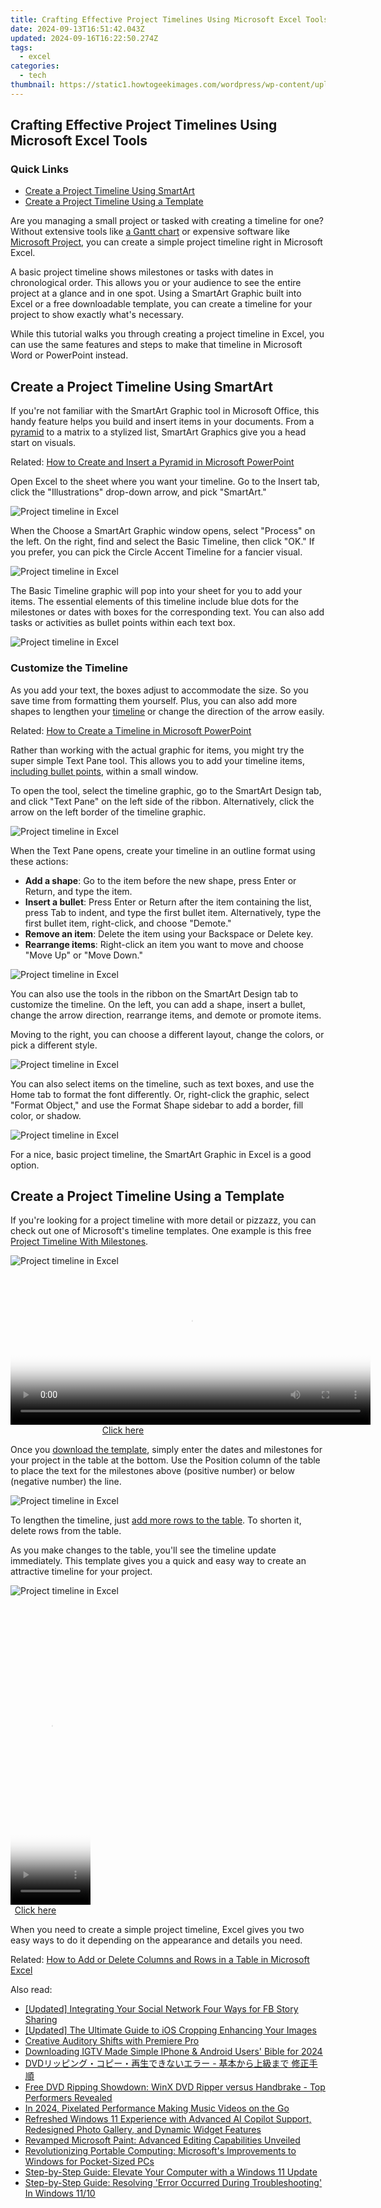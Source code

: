 ```yaml
---
title: Crafting Effective Project Timelines Using Microsoft Excel Tools
date: 2024-09-13T16:51:42.043Z
updated: 2024-09-16T16:22:50.274Z
tags:
  - excel
categories:
  - tech
thumbnail: https://static1.howtogeekimages.com/wordpress/wp-content/uploads/2022/01/ExcelProjectTimeline.png
---
```


## Crafting Effective Project Timelines Using Microsoft Excel Tools

### Quick Links

* [Create a Project Timeline Using SmartArt](https://tech-hub.techidaily.com/integrating-chatgpts-latest-browsing-plugins-guide/)
* [Create a Project Timeline Using a Template](https://eaxpv-info.techidaily.com/updated-2024-approved-high-paying-creator-status-on-youtube/)

 Are you managing a small project or tasked with creating a timeline for one? Without extensive tools like [a Gantt chart](https://program-issues.techidaily.com/pc-gamers-guide-to-resolving-multiversus-not-launching-top-tips-and-tricks/) or expensive software like [Microsoft Project](https://facebook-video-share.techidaily.com/updated-mastering-hashtags-enhance-your-gaming-youtube-content/), you can create a simple project timeline right in Microsoft Excel.

 A basic project timeline shows milestones or tasks with dates in chronological order. This allows you or your audience to see the entire project at a glance and in one spot. Using a SmartArt Graphic built into Excel or a free downloadable template, you can create a timeline for your project to show exactly what's necessary.

 While this tutorial walks you through creating a project timeline in Excel, you can use the same features and steps to make that timeline in Microsoft Word or PowerPoint instead.

##  Create a Project Timeline Using SmartArt

 If you're not familiar with the SmartArt Graphic tool in Microsoft Office, this handy feature helps you build and insert items in your documents. From a [pyramid](https://fox-boxes.techidaily.com/2024-approved-blend-soundscape-into-ppt-narratives/) to a matrix to a stylized list, SmartArt Graphics give you a head start on visuals.

Related: [How to Create and Insert a Pyramid in Microsoft PowerPoint](https://fox-boxes.techidaily.com/2024-approved-blend-soundscape-into-ppt-narratives/) 

 Open Excel to the sheet where you want your timeline. Go to the Insert tab, click the "Illustrations" drop-down arrow, and pick "SmartArt."

![Project timeline in Excel](https://static1.howtogeekimages.com/wordpress/wp-content/uploads/2022/01/ExcelProjectTimeline.png) 

 When the Choose a SmartArt Graphic window opens, select "Process" on the left. On the right, find and select the Basic Timeline, then click "OK." If you prefer, you can pick the Circle Accent Timeline for a fancier visual.

![Project timeline in Excel](https://static1.howtogeekimages.com/wordpress/wp-content/uploads/2022/01/ExcelProjectTimeline.png) 

 The Basic Timeline graphic will pop into your sheet for you to add your items. The essential elements of this timeline include blue dots for the milestones or dates with boxes for the corresponding text. You can also add tasks or activities as bullet points within each text box.

![Project timeline in Excel](https://static1.howtogeekimages.com/wordpress/wp-content/uploads/2022/01/ExcelProjectTimeline.png) 

###  Customize the Timeline

 As you add your text, the boxes adjust to accommodate the size. So you save time from formatting them yourself. Plus, you can also add more shapes to lengthen your [timeline](https://win-solutions.techidaily.com/mastering-the-battle-solutions-to-tackle-xbox-and-pcs-error-0-166-in-call-of-duty-warzone/) or change the direction of the arrow easily.

Related: [How to Create a Timeline in Microsoft PowerPoint](https://win-solutions.techidaily.com/mastering-the-battle-solutions-to-tackle-xbox-and-pcs-error-0-166-in-call-of-duty-warzone/) 

 Rather than working with the actual graphic for items, you might try the super simple Text Pane tool. This allows you to add your timeline items, [including bullet points](https://youtube-docs.techidaily.com/approved-real-time-viewership-metering-devices/), within a small window.

 To open the tool, select the timeline graphic, go to the SmartArt Design tab, and click "Text Pane" on the left side of the ribbon. Alternatively, click the arrow on the left border of the timeline graphic.

![Project timeline in Excel](https://static1.howtogeekimages.com/wordpress/wp-content/uploads/2022/01/ExcelProjectTimeline.png) 

 When the Text Pane opens, create your timeline in an outline format using these actions:

* **Add a shape**: Go to the item before the new shape, press Enter or Return, and type the item.
* **Insert a bullet**: Press Enter or Return after the item containing the list, press Tab to indent, and type the first bullet item. Alternatively, type the first bullet item, right-click, and choose "Demote."
* **Remove an item**: Delete the item using your Backspace or Delete key.
* **Rearrange items**: Right-click an item you want to move and choose "Move Up" or "Move Down."

![Project timeline in Excel](https://static1.howtogeekimages.com/wordpress/wp-content/uploads/2022/01/ExcelProjectTimeline.png) 

 You can also use the tools in the ribbon on the SmartArt Design tab to customize the timeline. On the left, you can add a shape, insert a bullet, change the arrow direction, rearrange items, and demote or promote items.

 Moving to the right, you can choose a different layout, change the colors, or pick a different style.

![Project timeline in Excel](https://static1.howtogeekimages.com/wordpress/wp-content/uploads/2022/01/ExcelProjectTimeline.png) 

 You can also select items on the timeline, such as text boxes, and use the Home tab to format the font differently. Or, right-click the graphic, select "Format Object," and use the Format Shape sidebar to add a border, fill color, or shadow.

![Project timeline in Excel](https://static1.howtogeekimages.com/wordpress/wp-content/uploads/2022/01/ExcelProjectTimeline.png) 

 For a nice, basic project timeline, the SmartArt Graphic in Excel is a good option.

##  Create a Project Timeline Using a Template

 If you're looking for a project timeline with more detail or pizzazz, you can check out one of Microsoft's timeline templates. One example is this free [Project Timeline With Milestones](https://templates.office.com/en-us/timeline-with-milestones-yellow-tm03987160).

![Project timeline in Excel](https://static1.howtogeekimages.com/wordpress/wp-content/uploads/2022/01/ExcelProjectTimeline.png) 

<!-- affiliate ads begin -->
<span id="1983551">
					<video width="576" height="240" style="cursor:pointer"
           poster="//a.impactradius-go.com/display-clicktoplayimage/1983551.png"
           onclick="if(!this.playClicked){this.play();this.setAttribute('controls',true);this.playClicked=true;}">
	   <source src="//a.impactradius-go.com/display-ad/22993-1983551">
	   <img src="//a.impactradius-go.com/display-clicktoplayimage/1983551.png" style="border: none; height: 100%; width: 100%; object-fit: contain">
	</video>
	<div style="width:360px;text-align:center"><a href="javascript:window.open(decodeURIComponent('https%3A%2F%2Fhomestyler.sjv.io%2Fc%2F5597632%2F1983551%2F22993'), '_blank');void(0);">Click here</a></div>
</span>
<img height="0" width="0" src="https://imp.pxf.io/i/5597632/1983551/22993" style="position:absolute;visibility:hidden;" border="0" />
<!-- affiliate ads end -->

 Once you [download the template](https://fox-friendly.techidaily.com/new-visionary-education-the-power-of-virtual-reality/), simply enter the dates and milestones for your project in the table at the bottom. Use the Position column of the table to place the text for the milestones above (positive number) or below (negative number) the line.

![Project timeline in Excel](https://static1.howtogeekimages.com/wordpress/wp-content/uploads/2022/01/ExcelProjectTimeline.png) 

 To lengthen the timeline, just [add more rows to the table](https://fox-glue.techidaily.com/2024-approved-the-ultimate-guide-to-top-online-tools-for-perfecting-your-video-subtitles/). To shorten it, delete rows from the table.

 As you make changes to the table, you'll see the timeline update immediately. This template gives you a quick and easy way to create an attractive timeline for your project.

![Project timeline in Excel](https://static1.howtogeekimages.com/wordpress/wp-content/uploads/2022/01/ExcelProjectTimeline.png) 

<!-- affiliate ads begin -->
<span id="1993647">
					<video width="128" height="480" style="cursor:pointer"
           poster="//a.impactradius-go.com/display-clicktoplayimage/1993647.png"
           onclick="if(!this.playClicked){this.play();this.setAttribute('controls',true);this.playClicked=true;}">
	   <source src="//a.impactradius-go.com/display-ad/22993-1993647">
	   <img src="//a.impactradius-go.com/display-clicktoplayimage/1993647.png" style="border: none; height: 100%; width: 100%; object-fit: contain">
	</video>
	<div style="width:80px;text-align:center"><a href="javascript:window.open(decodeURIComponent('https%3A%2F%2Fhomestyler.sjv.io%2Fc%2F5597632%2F1993647%2F22993'), '_blank');void(0);">Click here</a></div>
</span>
<img height="0" width="0" src="https://imp.pxf.io/i/5597632/1993647/22993" style="position:absolute;visibility:hidden;" border="0" />
<!-- affiliate ads end -->

 When you need to create a simple project timeline, Excel gives you two easy ways to do it depending on the appearance and details you need.

Related: [How to Add or Delete Columns and Rows in a Table in Microsoft Excel](https://fox-glue.techidaily.com/2024-approved-the-ultimate-guide-to-top-online-tools-for-perfecting-your-video-subtitles/)

<ins class="adsbygoogle"
     style="display:block"
     data-ad-format="autorelaxed"
     data-ad-client="ca-pub-7571918770474297"
     data-ad-slot="1223367746"></ins>

<ins class="adsbygoogle"
     style="display:block"
     data-ad-client="ca-pub-7571918770474297"
     data-ad-slot="8358498916"
     data-ad-format="auto"
     data-full-width-responsive="true"></ins>

<span class="atpl-alsoreadstyle">Also read:</span>
<div><ul>
<li><a href="https://facebook-video-files.techidaily.com/updated-integrating-your-social-network-four-ways-for-fb-story-sharing/"><u>[Updated] Integrating Your Social Network Four Ways for FB Story Sharing</u></a></li>
<li><a href="https://some-guidance.techidaily.com/updated-the-ultimate-guide-to-ios-cropping-enhancing-your-images/"><u>[Updated] The Ultimate Guide to iOS Cropping Enhancing Your Images</u></a></li>
<li><a href="https://fox-glue.techidaily.com/creative-auditory-shifts-with-premiere-pro/"><u>Creative Auditory Shifts with Premiere Pro</u></a></li>
<li><a href="https://instagram-video-recordings.techidaily.com/downloading-igtv-made-simple-iphone-and-android-users-bible-for-2024/"><u>Downloading IGTV Made Simple IPhone & Android Users' Bible for 2024</u></a></li>
<li><a href="https://techtrends.techidaily.com/1725289097119-dvd/"><u>DVDリッピング・コピー・再生できないエラー - 基本から上級まで 修正手順</u></a></li>
<li><a href="https://some-knowledge.techidaily.com/free-dvd-ripping-showdown-winx-dvd-ripper-versus-handbrake-top-performers-revealed/"><u>Free DVD Ripping Showdown: WinX DVD Ripper versus Handbrake - Top Performers Revealed</u></a></li>
<li><a href="https://some-approaches.techidaily.com/in-2024-pixelated-performance-making-music-videos-on-the-go/"><u>In 2024, Pixelated Performance Making Music Videos on the Go</u></a></li>
<li><a href="https://win-forum.techidaily.com/refreshed-windows-11-experience-with-advanced-ai-copilot-support-redesigned-photo-gallery-and-dynamic-widget-features/"><u>Refreshed Windows 11 Experience with Advanced AI Copilot Support, Redesigned Photo Gallery, and Dynamic Widget Features</u></a></li>
<li><a href="https://win-forum.techidaily.com/revamped-microsoft-paint-advanced-editing-capabilities-unveiled/"><u>Revamped Microsoft Paint: Advanced Editing Capabilities Unveiled</u></a></li>
<li><a href="https://win-forum.techidaily.com/revolutionizing-portable-computing-microsofts-improvements-to-windows-for-pocket-sized-pcs/"><u>Revolutionizing Portable Computing: Microsoft's Improvements to Windows for Pocket-Sized PCs</u></a></li>
<li><a href="https://win-forum.techidaily.com/step-by-step-guide-elevate-your-computer-with-a-windows-11-update/"><u>Step-by-Step Guide: Elevate Your Computer with a Windows 11 Update</u></a></li>
<li><a href="https://win-forum.techidaily.com/step-by-step-guide-resolving-error-occurred-during-troubleshooting-in-windows-1110/"><u>Step-by-Step Guide: Resolving 'Error Occurred During Troubleshooting' In Windows 11/10</u></a></li>
</ul></div>


